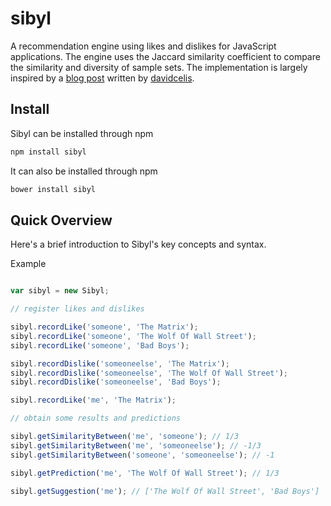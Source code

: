 sibyl
=====

A recommendation engine using likes and dislikes for JavaScript applications. The engine uses the Jaccard similarity coefficient to compare the similarity and diversity of sample sets. The implementation is largely inspired by a [blog post](http://davidcel.is/blog/2012/02/07/collaborative-filtering-with-likes-and-dislikes/) written by [davidcelis](https://github.com/davidcelis).

Install
-------

Sibyl can be installed through npm
```javascript
npm install sibyl
```

It can also be installed through npm
```javascript
bower install sibyl
```

Quick Overview
--------------

Here's a brief introduction to Sibyl's key concepts and syntax.

Example

```javascript

var sibyl = new Sibyl;

// register likes and dislikes

sibyl.recordLike('someone', 'The Matrix');
sibyl.recordLike('someone', 'The Wolf Of Wall Street');
sibyl.recordLike('someone', 'Bad Boys');

sibyl.recordDislike('someoneelse', 'The Matrix');
sibyl.recordDislike('someoneelse', 'The Wolf Of Wall Street');
sibyl.recordDislike('someoneelse', 'Bad Boys');

sibyl.recordLike('me', 'The Matrix');

// obtain some results and predictions

sibyl.getSimilarityBetween('me', 'someone'); // 1/3
sibyl.getSimilarityBetween('me', 'someoneelse'); // -1/3
sibyl.getSimilarityBetween('someone', 'someoneelse'); // -1

sibyl.getPrediction('me', 'The Wolf Of Wall Street'); // 1/3

sibyl.getSuggestion('me'); // ['The Wolf Of Wall Street', 'Bad Boys']

```